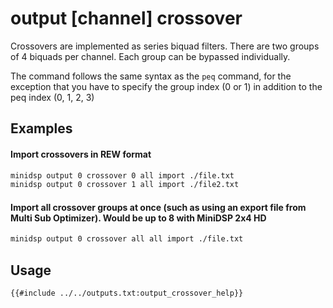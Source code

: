 # output [channel] crossover

Crossovers are implemented as series biquad filters. There are two groups of 4 biquads per channel. Each group can be bypassed individually.

The command follows the same syntax as the `peq` command, for the exception that you have to specify the group index (0 or 1) in addition to the peq index (0, 1, 2, 3)


## Examples

#### Import crossovers in REW format
```bash
minidsp output 0 crossover 0 all import ./file.txt
minidsp output 0 crossover 1 all import ./file2.txt
```

#### Import all crossover groups at once (such as using an export file from Multi Sub Optimizer).  Would be up to 8 with MiniDSP 2x4 HD
```bash
minidsp output 0 crossover all all import ./file.txt
```


## Usage
```
{{#include ../../outputs.txt:output_crossover_help}}
```

